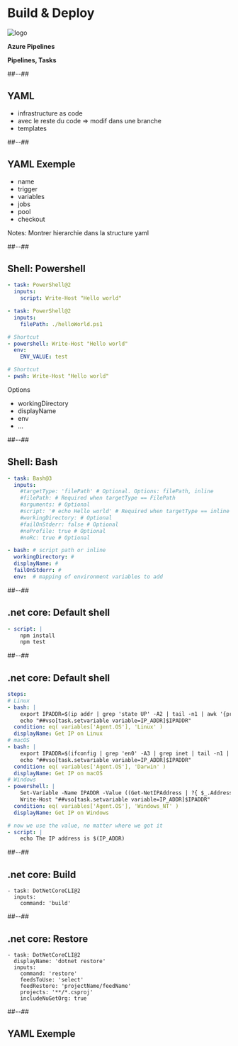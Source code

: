 <!-- .slide: class="transition bg-blue" -->
# Build & Deploy
![logo](./assets/images/services/pipelines/logo.svg)

**Azure Pipelines**

**Pipelines, Tasks**

##--##
## YAML
- infrastructure as code
- avec le reste du code
    => modif dans une branche
- templates

##--##
## YAML Exemple
- name
- trigger
- variables
- jobs
- pool
- checkout

Notes:
Montrer hierarchie dans la structure yaml


##--##
## Shell: Powershell

  
```yaml
- task: PowerShell@2
  inputs:
    script: Write-Host "Hello world"

- task: PowerShell@2
  inputs:
    filePath: ./helloWorld.ps1

# Shortcut
- powershell: Write-Host "Hello world"
  env:
    ENV_VALUE: test

# Shortcut     
- pwsh: Write-Host "Hello world"
```

Options
- workingDirectory
- displayName
- env
- ...

##--##
## Shell: Bash
```yaml
- task: Bash@3
  inputs:
    #targetType: 'filePath' # Optional. Options: filePath, inline
    #filePath: # Required when targetType == FilePath
    #arguments: # Optional
    #script: '# echo Hello world' # Required when targetType == inline
    #workingDirectory: # Optional
    #failOnStderr: false # Optional
    #noProfile: true # Optional
    #noRc: true # Optional

- bash: # script path or inline
  workingDirectory: #
  displayName: #
  failOnStderr: #
  env:  # mapping of environment variables to add
```


##--##
## .net core: Default shell
```yaml
- script: |
    npm install
    npm test
```

##--##
## .net core: Default shell
```yaml
steps:
# Linux
- bash: |
    export IPADDR=$(ip addr | grep 'state UP' -A2 | tail -n1 | awk '{print $2}' | cut -f1  -d'/')
    echo "##vso[task.setvariable variable=IP_ADDR]$IPADDR"
  condition: eq( variables['Agent.OS'], 'Linux' )
  displayName: Get IP on Linux
# macOS
- bash: |
    export IPADDR=$(ifconfig | grep 'en0' -A3 | grep inet | tail -n1 | awk '{print $2}')
    echo "##vso[task.setvariable variable=IP_ADDR]$IPADDR"
  condition: eq( variables['Agent.OS'], 'Darwin' )
  displayName: Get IP on macOS
# Windows
- powershell: |
    Set-Variable -Name IPADDR -Value ((Get-NetIPAddress | ?{ $_.AddressFamily -eq "IPv4" -and !($_.IPAddress -match "169") -and !($_.IPaddress -match "127") } | Select-Object -First 1).IPAddress)
    Write-Host "##vso[task.setvariable variable=IP_ADDR]$IPADDR"
  condition: eq( variables['Agent.OS'], 'Windows_NT' )
  displayName: Get IP on Windows

# now we use the value, no matter where we got it
- script: |
    echo The IP address is $(IP_ADDR)

```

##--##
## .net core: Build

```
- task: DotNetCoreCLI@2
  inputs:
    command: 'build'
```

##--##
## .net core: Restore
```
- task: DotNetCoreCLI@2
  displayName: 'dotnet restore'
  inputs:
    command: 'restore'
    feedsToUse: 'select'
    feedRestore: 'projectName/feedName'
    projects: '**/*.csproj'
    includeNuGetOrg: true
```


##--##
## YAML Exemple

